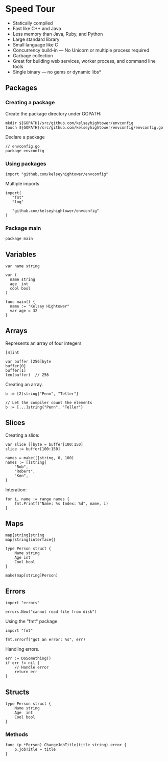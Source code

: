 # Speed Tour

* Statically compiled
* Fast like C++ and Java
* Less memory than Java, Ruby, and Python
* Large standard library
* Small language like C
* Concurrency build-in — No Unicorn or multiple process required
* Garbage collection
* Great for building web services, worker process, and command line tools
* Single binary — no gems or dynamic libs*

## Packages

### Creating a package

Create the package directory under GOPATH:

    mkdir ${GOPATH}/src/github.com/kelseyhightower/envconfig
    touch ${GOPATH}/src/github.com/kelseyhightower/envconfig/envconfig.go

Declare a package

    // envconfig.go
    package envconfig

### Using packages

    import "github.com/kelseyhightower/envconfig"

Multiple imports

    import(
       "fmt"
       "log"

       "github.com/kelseyhightower/envconfig"
    )

### Package main

    package main

## Variables

	var name string

	var (
	  name string
	  age  int
	  cool bool
	)

	func main() {
	  name := "Kelsey Hightower"
	  var age = 32
	}

## Arrays

Represents an array of four integers

    [4]int 

    var buffer [256]byte
	buffer[0]
    buffer[1]
    len(buffer)  // 256

Creating an array.
	
    b := [2]string{"Penn", "Teller"}

	// Let the compiler count the elements
	b := [...]string{"Penn", "Teller"} 


## Slices

Creating a slice:

    var slice []byte = buffer[100:150]
    slice := buffer[100:150]

	names = make([]string, 0, 100)
	names := []string{
		"Rob",
		"Robert",
		"Ken",
	} 

Interation:

	for i, name := range names {
		fmt.Printf("Name: %s Index: %d", name, i) 
	}

## Maps

	map[string]string
	map[string]interface{}

	type Person struct {
		Name string
		Age int
		Cool bool
	}

	make(map[string]Person)


## Errors

	import "errors"

	errors.New("cannot read file from disk")


Using the "fmt" package.


	import "fmt"

	fmt.Errorf("got an error: %s", err)


Handling errors.

	err := DoSomething()
	if err != nil {
		// Handle error
		return err
	}

## Structs

	type Person struct {
		Name string
		Age  int
		Cool bool
	}


### Methods

	func (p *Person) ChangeJobTitle(title string) error {
		p.jobTitle = title
	}



